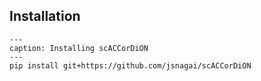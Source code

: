 ## Installation

```{toctree}
---
caption: Installing scACCorDiON
---
pip install git+https://github.com/jsnagai/scACCorDiON

```



